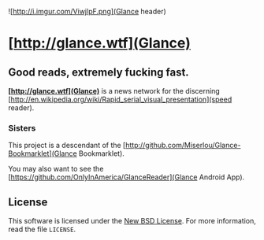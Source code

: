 ![http://i.imgur.com/ViwjlpF.png](Glance header)

# [http://glance.wtf](Glance)
## Good reads, extremely fucking fast.

**[http://glance.wtf](Glance)** is a news network for the discerning [http://en.wikipedia.org/wiki/Rapid_serial_visual_presentation](speed reader).

### Sisters 

This project is a descendant of the [http://github.com/Miserlou/Glance-Bookmarklet](Glance Bookmarklet).

You may also want to see the [https://github.com/OnlyInAmerica/GlanceReader](Glance Android App).


License
-------
This software is licensed under the [New BSD License][BSD]. For more
information, read the file ``LICENSE``.

[BSD]: http://opensource.org/licenses/BSD-3-Clause
